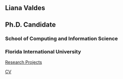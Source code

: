 ## Liana Valdes
## Ph.D. Candidate
### School of Computing and Information Science
### Florida International University



[Research Projects](./about.md) 

[CV](./pages/Liana_Resume.pdf) 



